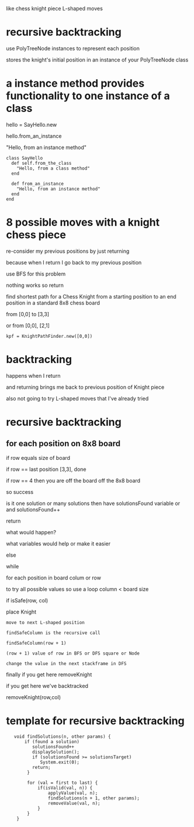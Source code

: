 like chess knight piece L-shaped moves

# recursive backtracking

use PolyTreeNode instances to represent each position

stores the knight's initial position in an instance of your PolyTreeNode class

# a instance method provides functionality to one instance of a class

hello = SayHello.new

hello.from_an_instance

"Hello, from an instance method"

``` 
class SayHello
  def self.from_the_class
    "Hello, from a class method"
  end

  def from_an_instance
    "Hello, from an instance method"
  end
end
```

# 8 possible moves with a knight chess piece

re-consider my previous positions by just returning

because when I return I go back to my previous position 

use BFS for this problem 

nothing works so return

find shortest path for a Chess Knight from a starting position to an end position in a standard 8x8 chess board

from [0,0] to [3,3]

or from [0,0], [2,1]

```
kpf = KnightPathFinder.new([0,0])
```

# backtracking

happens when I return 

and returning brings me back to previous position of Knight piece

also not going to try L-shaped moves that I've already tried

# recursive backtracking

## for each position on 8x8 board
 if row equals size of board
 
 if row == last position [3,3], done 
 
 if row == 4 then you are off the board off the 8x8 board
 
 so success 
 
 is it one solution or many solutions then have solutionsFound variable or and solutionsFound++
 
 return
 
 what would happen?
 
 what variables would help or make it easier
 
 else 
 
 while 
 
 for each position in board colum or row 
 
 to try all possible values so use a loop column < board size
 
   if isSafe(row, col)
 
   place Knight
   
    move to next L-shaped position
    
    findSafeColumn is the recursive call
    
    findSafeColumn(row + 1)
    
    (row + 1) value of row in BFS or DFS square or Node
    
    change the value in the next stackframe in DFS
   
  finally if you get here removeKnight
  
  if you get here we've backtracked
 
 removeKnight(row,col)
 
# template for recursive backtracking
 
```
   void findSolutions(n, other params) {
       if (found a solution) 
          solutionsFound++
          displaySolution();
          if (solutionsFound >= solutionsTarget) 
             System.exit(0);
          return;
        }
        
        for (val = first to last) {
            if(isValid(val, n)) {
                applyValue(val, n);
                findSolutions(n + 1, other params);
                removeValue(val, n);
            }
        }
    }
```

